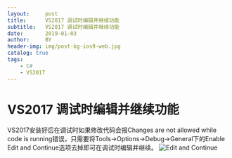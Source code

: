 ```yaml
---
layout:     post
title:      VS2017 调试时编辑并继续功能
subtitle:   VS2017 调试时编辑并继续功能
date:       2019-01-03
author:     BY
header-img: img/post-bg-ios9-web.jpg
catalog: true
tags:
    - C#
    - VS2017
---
```

# VS2017 调试时编辑并继续功能
VS2017安装好后在调试时如果修改代码会报Changes are not allowed while code is running错误，只需要将Tools->Options->Debug->General下的Enable Edit and Continue选项去掉即可在调试时编辑并继续。
![Edit and Continue](https://fm9t.github.io/img/blogimg/20190103005.jpg)